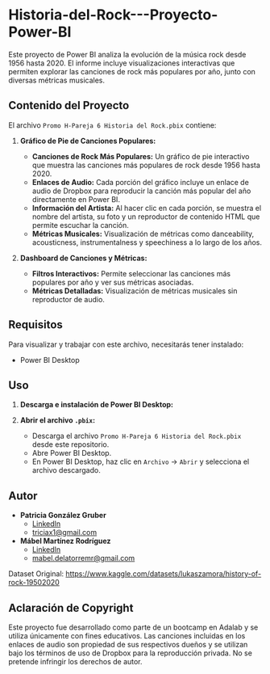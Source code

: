 # Historia-del-Rock---Proyecto-Power-BI
Este proyecto de Power BI analiza la evolución de la música rock desde 1956 hasta 2020. El informe incluye visualizaciones interactivas que permiten explorar las canciones de rock más populares por año, junto con diversas métricas musicales.

## Contenido del Proyecto

El archivo `Promo H-Pareja 6 Historia del Rock.pbix` contiene:

1. **Gráfico de Pie de Canciones Populares:**
   - **Canciones de Rock Más Populares:** Un gráfico de pie interactivo que muestra las canciones más populares de rock desde 1956 hasta 2020.
   - **Enlaces de Audio:** Cada porción del gráfico incluye un enlace de audio de Dropbox para reproducir la canción más popular del año directamente en Power BI.
   - **Información del Artista:** Al hacer clic en cada porción, se muestra el nombre del artista, su foto y un reproductor de contenido HTML que permite escuchar la canción.
   - **Métricas Musicales:** Visualización de métricas como danceability, acousticness, instrumentalness y speechiness a lo largo de los años.

2. **Dashboard de Canciones y Métricas:**
   - **Filtros Interactivos:** Permite seleccionar las canciones más populares por año y ver sus métricas asociadas.
   - **Métricas Detalladas:** Visualización de métricas musicales sin reproductor de audio.

## Requisitos

Para visualizar y trabajar con este archivo, necesitarás tener instalado:

- Power BI Desktop

## Uso

1. **Descarga e instalación de Power BI Desktop:**

2. **Abrir el archivo `.pbix`:**
   - Descarga el archivo `Promo H-Pareja 6 Historia del Rock.pbix` desde este repositorio.
   - Abre Power BI Desktop.
   - En Power BI Desktop, haz clic en `Archivo` -> `Abrir` y selecciona el archivo descargado.

## Autor

- **Patricia González Gruber**
  - [LinkedIn](https://www.linkedin.com/in/patricia-gonzalez-gruber)
  - triciax1@gmail.com
- **Mábel Martínez Rodríguez**
  - [LinkedIn](https://www.linkedin.com/in/mabelmr/)
  - mabel.delatorremr@gmail.com

Dataset Original: https://www.kaggle.com/datasets/lukaszamora/history-of-rock-19502020

## Aclaración de Copyright

Este proyecto fue desarrollado como parte de un bootcamp en Adalab y se utiliza únicamente con fines educativos. Las canciones incluidas en los enlaces de audio son propiedad de sus respectivos dueños y se utilizan bajo los términos de uso de Dropbox para la reproducción privada. No se pretende infringir los derechos de autor.

